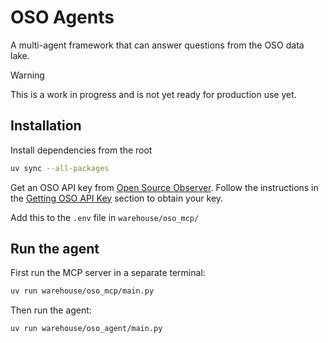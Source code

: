 # OSO Agents

A multi-agent framework that can answer questions from the OSO data lake.

> [!WARNING]
> This is a work in progress and is not yet ready for production use yet.

## Installation

Install dependencies from the root

```bash
uv sync --all-packages
```

Get an OSO API key from
[Open Source Observer](https://www.opensource.observer). Follow the
instructions in the [Getting OSO API Key](#getting-oso-api-key) section to
obtain your key.

Add this to the `.env` file in `warehouse/oso_mcp/`

## Run the agent

First run the MCP server in a separate terminal:

```bash
uv run warehouse/oso_mcp/main.py
```

Then run the agent:

```bash
uv run warehouse/oso_agent/main.py
```
